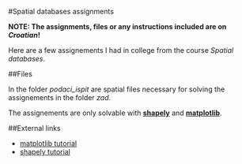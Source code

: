 #Spatial databases assignments

**NOTE: The assignments, files or any instructions included are on *Croatian*!**

Here are a few  assignements I had in college from the course *Spatial databases*.

##Files

In the folder *podaci_ispit* are spatial files necessary for solving the assignements in the folder *zad*.

The assignements are only solvable with [**shapely**](http://toblerity.org/shapely/manual.html) and [**matplotlib**](http://matplotlib.org/).


##External links
* [matplotlib tutorial](https://pythonprogramming.net/matplotlib-python-3-basics-tutorial/)
* [shapely tutorial](https://github.com/Toblerity/Shapely)
